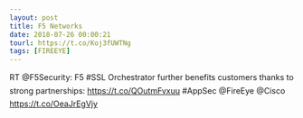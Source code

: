 ```yaml
---
layout: post
title: F5 Networks
date: 2018-07-26 00:00:21
tourl: https://t.co/Koj3fUWTNg
tags: [FIREEYE]
---
```

RT @F5Security: F5 #SSL Orchestrator further benefits customers thanks to strong partnerships: https://t.co/QOutmFvxuu #AppSec @FireEye @Cisco https://t.co/OeaJrEgVjy